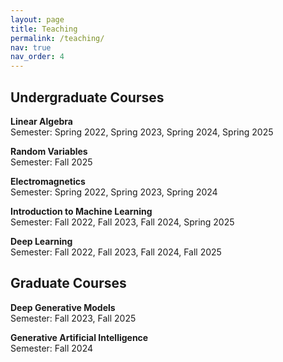 ```yaml
---
layout: page
title: Teaching
permalink: /teaching/
nav: true
nav_order: 4
---
```


## Undergraduate Courses

**Linear Algebra** <br>
Semester: Spring 2022, Spring 2023, Spring 2024, Spring 2025<br>

**Random Variables** <br>
Semester: Fall 2025<br>

**Electromagnetics** <br>
Semester: Spring 2022, Spring 2023, Spring 2024<br>

**Introduction to Machine Learning** <br>
Semester: Fall 2022, Fall 2023, Fall 2024, Spring 2025<br>

**Deep Learning** <br>
Semester: Fall 2022, Fall 2023, Fall 2024, Fall 2025<br>

## Graduate Courses

**Deep Generative Models** <br>
Semester: Fall 2023, Fall 2025

**Generative Artificial Intelligence** <br>
Semester: Fall 2024
